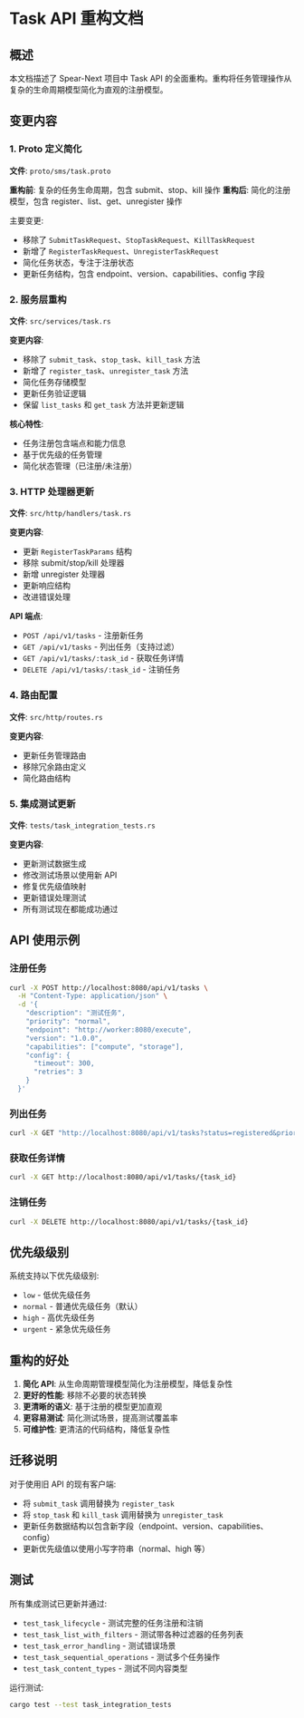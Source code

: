 # Task API 重构文档

## 概述

本文档描述了 Spear-Next 项目中 Task API 的全面重构。重构将任务管理操作从复杂的生命周期模型简化为直观的注册模型。

## 变更内容

### 1. Proto 定义简化

**文件**: `proto/sms/task.proto`

**重构前**: 复杂的任务生命周期，包含 submit、stop、kill 操作
**重构后**: 简化的注册模型，包含 register、list、get、unregister 操作

主要变更:
- 移除了 `SubmitTaskRequest`、`StopTaskRequest`、`KillTaskRequest`
- 新增了 `RegisterTaskRequest`、`UnregisterTaskRequest`
- 简化任务状态，专注于注册状态
- 更新任务结构，包含 endpoint、version、capabilities、config 字段

### 2. 服务层重构

**文件**: `src/services/task.rs`

**变更内容**:
- 移除了 `submit_task`、`stop_task`、`kill_task` 方法
- 新增了 `register_task`、`unregister_task` 方法
- 简化任务存储模型
- 更新任务验证逻辑
- 保留 `list_tasks` 和 `get_task` 方法并更新逻辑

**核心特性**:
- 任务注册包含端点和能力信息
- 基于优先级的任务管理
- 简化状态管理（已注册/未注册）

### 3. HTTP 处理器更新

**文件**: `src/http/handlers/task.rs`

**变更内容**:
- 更新 `RegisterTaskParams` 结构
- 移除 submit/stop/kill 处理器
- 新增 unregister 处理器
- 更新响应结构
- 改进错误处理

**API 端点**:
- `POST /api/v1/tasks` - 注册新任务
- `GET /api/v1/tasks` - 列出任务（支持过滤）
- `GET /api/v1/tasks/:task_id` - 获取任务详情
- `DELETE /api/v1/tasks/:task_id` - 注销任务

### 4. 路由配置

**文件**: `src/http/routes.rs`

**变更内容**:
- 更新任务管理路由
- 移除冗余路由定义
- 简化路由结构

### 5. 集成测试更新

**文件**: `tests/task_integration_tests.rs`

**变更内容**:
- 更新测试数据生成
- 修改测试场景以使用新 API
- 修复优先级值映射
- 更新错误处理测试
- 所有测试现在都能成功通过

## API 使用示例

### 注册任务

```bash
curl -X POST http://localhost:8080/api/v1/tasks \
  -H "Content-Type: application/json" \
  -d '{
    "description": "测试任务",
    "priority": "normal",
    "endpoint": "http://worker:8080/execute",
    "version": "1.0.0",
    "capabilities": ["compute", "storage"],
    "config": {
      "timeout": 300,
      "retries": 3
    }
  }'
```

### 列出任务

```bash
curl -X GET "http://localhost:8080/api/v1/tasks?status=registered&priority=normal"
```

### 获取任务详情

```bash
curl -X GET http://localhost:8080/api/v1/tasks/{task_id}
```

### 注销任务

```bash
curl -X DELETE http://localhost:8080/api/v1/tasks/{task_id}
```

## 优先级级别

系统支持以下优先级级别:
- `low` - 低优先级任务
- `normal` - 普通优先级任务（默认）
- `high` - 高优先级任务
- `urgent` - 紧急优先级任务

## 重构的好处

1. **简化 API**: 从生命周期管理模型简化为注册模型，降低复杂性
2. **更好的性能**: 移除不必要的状态转换
3. **更清晰的语义**: 基于注册的模型更加直观
4. **更容易测试**: 简化测试场景，提高测试覆盖率
5. **可维护性**: 更清洁的代码结构，降低复杂性

## 迁移说明

对于使用旧 API 的现有客户端:
- 将 `submit_task` 调用替换为 `register_task`
- 将 `stop_task` 和 `kill_task` 调用替换为 `unregister_task`
- 更新任务数据结构以包含新字段（endpoint、version、capabilities、config）
- 更新优先级值以使用小写字符串（normal、high 等）

## 测试

所有集成测试已更新并通过:
- `test_task_lifecycle` - 测试完整的任务注册和注销
- `test_task_list_with_filters` - 测试带各种过滤器的任务列表
- `test_task_error_handling` - 测试错误场景
- `test_task_sequential_operations` - 测试多个任务操作
- `test_task_content_types` - 测试不同内容类型

运行测试:
```bash
cargo test --test task_integration_tests
```